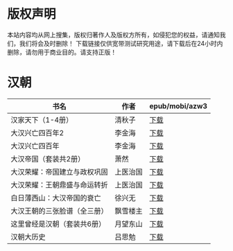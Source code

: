 # 版权声明

本站内容均从网上搜集，版权归著作人及版权方所有，如侵犯您的权益，请通知我们，我们将会及时删除！ 下载链接仅供宽带测试研究用途，请下载后在24小时内删除，请勿用于商业目的。请支持正版！

# 汉朝

| 书名 | 作者 | epub/mobi/azw3 |
| --- | --- | --- |
| 汉家天下（1-4册） | 清秋子 | [下载](https://url89.ctfile.com/f/31084289-1375511260-c0a5e2?p=8866) |
| 大汉兴亡四百年2 | 李金海 | [下载](https://url89.ctfile.com/f/31084289-1356994534-e30d7c?p=8866) |
| 大汉兴亡四百年 | 李金海 | [下载](https://url89.ctfile.com/f/31084289-1356991453-c67787?p=8866) |
| 大汉帝国（套装共2册） | 萧然 | [下载](https://url89.ctfile.com/f/31084289-1357047379-f53006?p=8866) |
| 大汉荣耀：帝国建立与政权巩固 | 上医治国 | [下载](https://url89.ctfile.com/f/31084289-1357044904-2ae676?p=8866) |
| 大汉荣耀：王朝鼎盛与命运转折 | 上医治国 | [下载](https://url89.ctfile.com/f/31084289-1357044895-83915a?p=8866) |
| 白日薄西山：大汉帝国的衰亡 | 徐兴无 | [下载](https://url89.ctfile.com/f/31084289-1357007989-fae9b9?p=8866) |
| 大汉王朝的三张脸谱（全三册） | 飘雪楼主 | [下载](https://url89.ctfile.com/f/31084289-1357006753-0645a8?p=8866) |
| 这里曾经是汉朝（套装共6册） | 月望东山 | [下载](https://url89.ctfile.com/f/31084289-1357006366-f6a436?p=8866) |
| 汉朝大历史 | 吕思勉 | [下载](https://url89.ctfile.com/f/31084289-1357006039-4817a7?p=8866) |

